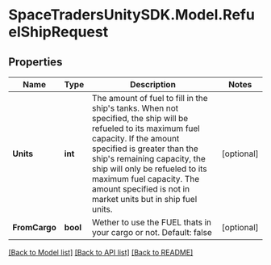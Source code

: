 # SpaceTradersUnitySDK.Model.RefuelShipRequest

## Properties

Name | Type | Description | Notes
------------ | ------------- | ------------- | -------------
**Units** | **int** | The amount of fuel to fill in the ship&#39;s tanks. When not specified, the ship will be refueled to its maximum fuel capacity. If the amount specified is greater than the ship&#39;s remaining capacity, the ship will only be refueled to its maximum fuel capacity. The amount specified is not in market units but in ship fuel units. | [optional] 
**FromCargo** | **bool** | Wether to use the FUEL thats in your cargo or not. Default: false | [optional] 

[[Back to Model list]](../README.md#documentation-for-models) [[Back to API list]](../README.md#documentation-for-api-endpoints) [[Back to README]](../README.md)

